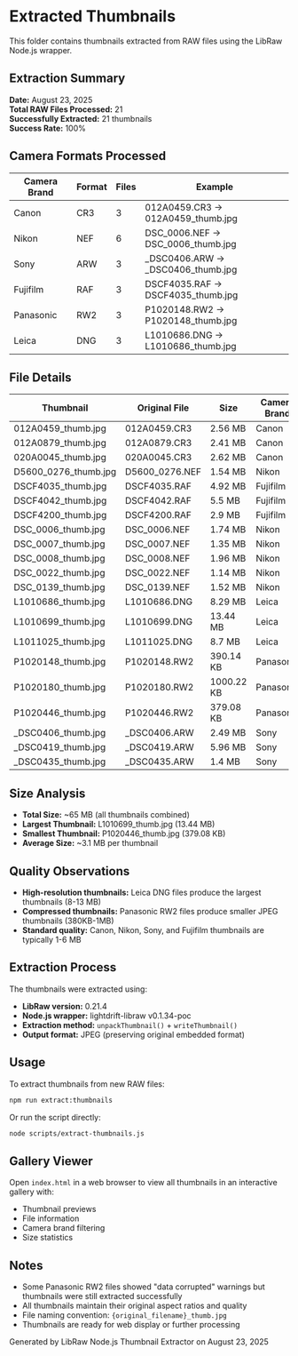 # Extracted Thumbnails

This folder contains thumbnails extracted from RAW files using the LibRaw Node.js wrapper.

## Extraction Summary

**Date:** August 23, 2025  
**Total RAW Files Processed:** 21  
**Successfully Extracted:** 21 thumbnails  
**Success Rate:** 100%

## Camera Formats Processed

| Camera Brand | Format | Files | Example                             |
| ------------ | ------ | ----- | ----------------------------------- |
| Canon        | CR3    | 3     | 012A0459.CR3 → 012A0459_thumb.jpg   |
| Nikon        | NEF    | 6     | DSC_0006.NEF → DSC_0006_thumb.jpg   |
| Sony         | ARW    | 3     | \_DSC0406.ARW → \_DSC0406_thumb.jpg |
| Fujifilm     | RAF    | 3     | DSCF4035.RAF → DSCF4035_thumb.jpg   |
| Panasonic    | RW2    | 3     | P1020148.RW2 → P1020148_thumb.jpg   |
| Leica        | DNG    | 3     | L1010686.DNG → L1010686_thumb.jpg   |

## File Details

| Thumbnail            | Original File  | Size       | Camera Brand |
| -------------------- | -------------- | ---------- | ------------ |
| 012A0459_thumb.jpg   | 012A0459.CR3   | 2.56 MB    | Canon        |
| 012A0879_thumb.jpg   | 012A0879.CR3   | 2.41 MB    | Canon        |
| 020A0045_thumb.jpg   | 020A0045.CR3   | 2.62 MB    | Canon        |
| D5600_0276_thumb.jpg | D5600_0276.NEF | 1.54 MB    | Nikon        |
| DSCF4035_thumb.jpg   | DSCF4035.RAF   | 4.92 MB    | Fujifilm     |
| DSCF4042_thumb.jpg   | DSCF4042.RAF   | 5.5 MB     | Fujifilm     |
| DSCF4200_thumb.jpg   | DSCF4200.RAF   | 2.9 MB     | Fujifilm     |
| DSC_0006_thumb.jpg   | DSC_0006.NEF   | 1.74 MB    | Nikon        |
| DSC_0007_thumb.jpg   | DSC_0007.NEF   | 1.35 MB    | Nikon        |
| DSC_0008_thumb.jpg   | DSC_0008.NEF   | 1.96 MB    | Nikon        |
| DSC_0022_thumb.jpg   | DSC_0022.NEF   | 1.14 MB    | Nikon        |
| DSC_0139_thumb.jpg   | DSC_0139.NEF   | 1.52 MB    | Nikon        |
| L1010686_thumb.jpg   | L1010686.DNG   | 8.29 MB    | Leica        |
| L1010699_thumb.jpg   | L1010699.DNG   | 13.44 MB   | Leica        |
| L1011025_thumb.jpg   | L1011025.DNG   | 8.7 MB     | Leica        |
| P1020148_thumb.jpg   | P1020148.RW2   | 390.14 KB  | Panasonic    |
| P1020180_thumb.jpg   | P1020180.RW2   | 1000.22 KB | Panasonic    |
| P1020446_thumb.jpg   | P1020446.RW2   | 379.08 KB  | Panasonic    |
| \_DSC0406_thumb.jpg  | \_DSC0406.ARW  | 2.49 MB    | Sony         |
| \_DSC0419_thumb.jpg  | \_DSC0419.ARW  | 5.96 MB    | Sony         |
| \_DSC0435_thumb.jpg  | \_DSC0435.ARW  | 1.4 MB     | Sony         |

## Size Analysis

- **Total Size:** ~65 MB (all thumbnails combined)
- **Largest Thumbnail:** L1010699_thumb.jpg (13.44 MB)
- **Smallest Thumbnail:** P1020446_thumb.jpg (379.08 KB)
- **Average Size:** ~3.1 MB per thumbnail

## Quality Observations

- **High-resolution thumbnails:** Leica DNG files produce the largest thumbnails (8-13 MB)
- **Compressed thumbnails:** Panasonic RW2 files produce smaller JPEG thumbnails (380KB-1MB)
- **Standard quality:** Canon, Nikon, Sony, and Fujifilm thumbnails are typically 1-6 MB

## Extraction Process

The thumbnails were extracted using:

- **LibRaw version:** 0.21.4
- **Node.js wrapper:** lightdrift-libraw v0.1.34-poc
- **Extraction method:** `unpackThumbnail()` + `writeThumbnail()`
- **Output format:** JPEG (preserving original embedded format)

## Usage

To extract thumbnails from new RAW files:

```bash
npm run extract:thumbnails
```

Or run the script directly:

```bash
node scripts/extract-thumbnails.js
```

## Gallery Viewer

Open `index.html` in a web browser to view all thumbnails in an interactive gallery with:

- Thumbnail previews
- File information
- Camera brand filtering
- Size statistics

## Notes

- Some Panasonic RW2 files showed "data corrupted" warnings but thumbnails were still extracted successfully
- All thumbnails maintain their original aspect ratios and quality
- File naming convention: `{original_filename}_thumb.jpg`
- Thumbnails are ready for web display or further processing

Generated by LibRaw Node.js Thumbnail Extractor on August 23, 2025
